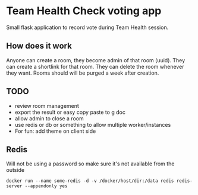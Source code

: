 # Team Health Check voting app

Small flask application to record vote during Team Health session.

## How does it work

Anyone can create a room, they become admin of that room (uuid).
They can create a shortlink for that room.
They can delete the room whenever they want.
Rooms should will be purged a week after creation.

## TODO

- review room management
- export the result or easy copy paste to g doc
- allow admin to close a room
- use redis or db or something to allow multiple worker/instances
- For fun: add theme on client side

## Redis

Will not be using a password so make sure it's not available from the outside

```
docker run --name some-redis -d -v /docker/host/dir:/data redis redis-server --appendonly yes
```
